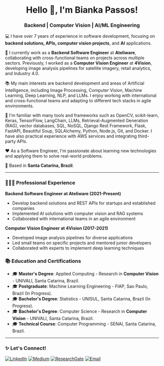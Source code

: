 <!-- Presentation Banner -->
<h1 align="center">Hello 👋, I'm Bianka Passos!</h1>
<h3 align="center">Backend | Computer Vision | AI/ML Engineering</h3>
<!-- About Me Section -->

💻 I have over 7 years of experience in software development, focusing on **backend solutions, APIs, computer vision projects**, and **AI** applications.

🏢 I currently work as a **Backend Software Engineer** at **Ateliware**, collaborating with cross-functional teams on projects across multiple sectors. Previously, I worked as a **Computer Vision Engineer** at **4Vision**, developing image analysis pipelines for satellite imagery, retail analytics, and Industry 4.0.

📚 My main interests are backend development and areas of Artificial Intelligence, including Image Processing, Computer Vision, Machine Learning, Deep Learning, NLP, and LLMs. I enjoy working with international and cross-functional teams and adapting to different tech stacks in agile environments.

🚀 I'm familiar with many tools and frameworks such as OpenCV, scikit-learn, Keras, TensorFlow, LangChain, LLMs, Retrieval-Augmented Generation (RAG), vector databases, SQL, NoSQL, Django Rest Framework, Flask, FastAPI, Beautiful Soup, SQLAlchemy, Python, Node.js, Git, and Docker. I have also practical experience with AWS services and integrating third-party APIs.

❤️ As a Software Engineer, I'm passionate about learning new technologies and applying them to solve real-world problems.

📍 Based in **Santa Catarina, Brazil**.

---

### 👩🏼‍💻 Professional Experience

**Backend Software Engineer at Ateliware (2021-Present)**

- Develop backend solutions and REST APIs for startups and established companies
- Implemented AI solutions with computer vision and RAG systems
- Collaborated with international teams in an agile environment


**Computer Vision Engineer at 4Vision (2017-2021)**

- Developed image analysis pipelines for diverse applications
- Led small teams on specific projects and mentored junior developers
- Collaborated with experts to implement deep learning techniques

### 📚 Education and Certifications

- 🎓 **Master's Degree**: Applied Computing - Research in **Computer Vision** - UNIVALI, Santa Catarina, Brazil.
- 🎓 **Postgraduate**: Machine Learning Engineering - FIAP, Sao Paulo, Brazil (In Progress).  
- 🎓 **Bachelor's Degree**: Statistics - UNISUL, Santa Catarina, Brazil (In Progress).    
- 🎓 **Bachelor's Degree**: Computer Science - Research in **Computer Vision** - UNIVALI, Santa Catarina, Brazil.
- 🎓 **Technical Course**: Computer Programming - SENAI, Santa Catarina, Brazil.  

---

### ✨ Let's Connect!

[![LinkedIn](https://img.shields.io/badge/LinkedIn-0A66C2?style=flat&logo=linkedin&logoColor=white)](https://www.linkedin.com/in/biankapassos)
[![Medium](https://img.shields.io/badge/Medium-000000?style=flat&logo=medium&logoColor=white)](https://medium.com/@biankatpas)
[![ResearchGate](https://img.shields.io/badge/ResearchGate-00CCBB?style=flat&logo=researchgate&logoColor=white)](https://www.researchgate.net/profile/Bianka-Passos)
[![Email](https://img.shields.io/badge/Email-DB4437?style=flat&logo=gmail&logoColor=white)](mailto:biankatpas@gmail.com)
